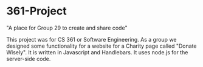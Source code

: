 # 361-Project
"A place for Group 29 to create and share code"

This project was for CS 361 or Software Engineering. As a group we designed some functionality for a website for a Charity page called "Donate Wisely".  It is written in Javascript and Handlebars.  It uses node.js for the server-side code.  
